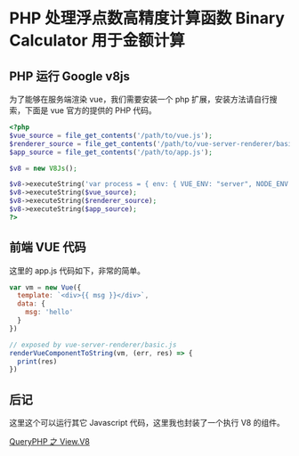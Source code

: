 # PHP 处理浮点数高精度计算函数 Binary Calculator 用于金额计算

## PHP 运行 Google v8js

为了能够在服务端渲染 vue，我们需要安装一个 php 扩展，安装方法请自行搜索，下面是 vue 官方的提供的 PHP 代码。

```php
<?php
$vue_source = file_get_contents('/path/to/vue.js');
$renderer_source = file_get_contents('/path/to/vue-server-renderer/basic.js');
$app_source = file_get_contents('/path/to/app.js');

$v8 = new V8Js();

$v8->executeString('var process = { env: { VUE_ENV: "server", NODE_ENV: "production" }}; this.global = { process: process };');
$v8->executeString($vue_source);
$v8->executeString($renderer_source);
$v8->executeString($app_source);
?>
```

## 前端 VUE 代码

这里的 app.js 代码如下，非常的简单。

```js
var vm = new Vue({
  template: `<div>{{ msg }}</div>`,
  data: {
    msg: 'hello'
  }
})

// exposed by vue-server-renderer/basic.js
renderVueComponentToString(vm, (err, res) => {
  print(res)
})
```

## 后记

这里这个可以运行其它 Javascript 代码，这里我也封装了一个执行 V8 的组件。

 [QueryPHP 之 View.V8](https://github.com/hunzhiwange/framework/blob/master/src/Queryyetsimple/View/V8.php)